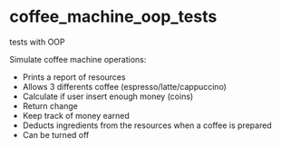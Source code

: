 # coffee_machine_oop_tests
tests with OOP


Simulate coffee machine operations: 

- Prints a report of resources
- Allows 3 differents coffee (espresso/latte/cappuccino)
- Calculate if user insert enough money (coins)
- Return change
- Keep track of money earned 
- Deducts ingredients from the resources when a coffee is prepared
- Can be turned off


